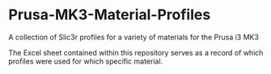 # Prusa-MK3-Material-Profiles
A collection of Slic3r profiles for a variety of materials for the Prusa i3 MK3

The Excel sheet contained within this repository serves as a record of which profiles were used for which specific material. 